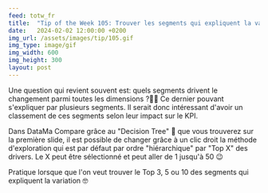 ```yaml
---
feed: totw_fr
title:  "Tip of the Week 105: Trouver les segments qui expliquent la variation d'un KPI"
date:   2024-02-02 12:00:00 +0200
img_url: /assets/images/tip/105.gif
img_type: image/gif
img_width: 600
img_height: 300
layout: post
---
```



Une question qui revient souvent est: quels segments drivent le changement parmi toutes les dimensions ?🕵️‍♀️ Ce dernier pouvant s'expliquer par plusieurs segments. Il serait donc intéressant d'avoir un classement de ces segments selon leur impact sur le KPI.  


Dans DataMa Compare grâce au "Decision Tree" 🌳 que vous trouverez sur la première slide, il est possible de changer grâce à un clic droit la méthode d'exploration qui est par défaut par ordre "hiérarchique" par "Top X" des drivers. Le X peut être sélectionné et peut aller de 1 jusqu'à 50 😉  


Pratique lorsque que l'on veut trouver le Top 3, 5 ou 10 des segments qui expliquent la variation 🤓
